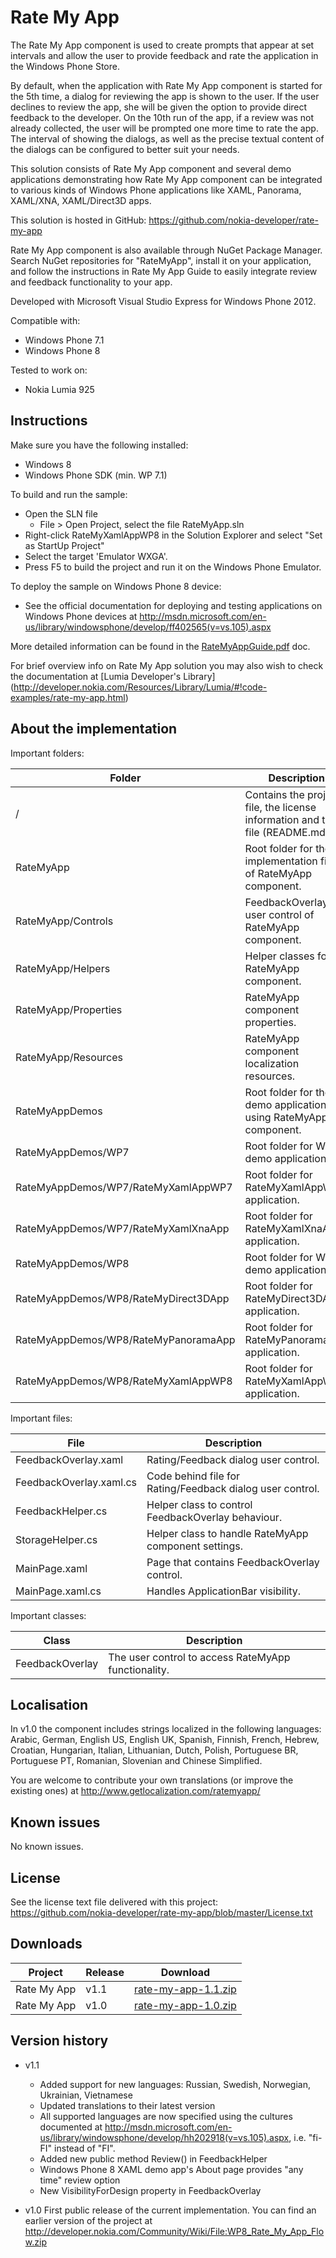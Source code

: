 Rate My App
===========

The Rate My App component is used to create prompts that appear at set intervals and allow the user to provide feedback and rate the application in the Windows Phone Store.

By default, when the application with Rate My App component is started for the 5th time, a dialog for reviewing the app is shown to the user. If the user declines to review the app, she will be given the option to provide direct feedback to the developer. On the 10th run of the app, if a review was not already collected, the user will be prompted one more time to rate the app. The interval of showing the dialogs, as well as the precise textual content of the dialogs can be configured to better suit your needs.

This solution consists of Rate My App component and several demo applications demonstrating how Rate My App component can be integrated to various kinds of Windows Phone applications like XAML, Panorama, XAML/XNA, XAML/Direct3D apps.

This solution is hosted in GitHub:
https://github.com/nokia-developer/rate-my-app

Rate My App component is also available through NuGet Package Manager. Search NuGet repositories for "RateMyApp", install it on your application, and follow the instructions in Rate My App Guide to easily integrate review and feedback functionality to your app. 

Developed with Microsoft Visual Studio Express for Windows Phone 2012.

Compatible with:

 * Windows Phone 7.1
 * Windows Phone 8

Tested to work on:

 * Nokia Lumia 925
 

Instructions
------------

Make sure you have the following installed:

 * Windows 8
 * Windows Phone SDK (min. WP 7.1)

To build and run the sample:

 * Open the SLN file
   * File > Open Project, select the file RateMyApp.sln
 * Right-click RateMyXamlAppWP8 in the Solution Explorer and select "Set as StartUp Project"   
 * Select the target 'Emulator WXGA'.
 * Press F5 to build the project and run it on the Windows Phone Emulator.

To deploy the sample on Windows Phone 8 device:
 * See the official documentation for deploying and testing applications on Windows Phone devices at http://msdn.microsoft.com/en-us/library/windowsphone/develop/ff402565(v=vs.105).aspx

More detailed information can be found in the [RateMyAppGuide.pdf](https://github.com/nokia-developer/rate-my-app/blob/master/Doc/RateMyAppGuide.pdf?raw=true) doc.

For brief overview info on Rate My App solution you may also wish to check the documentation at [Lumia Developer's Library] (http://developer.nokia.com/Resources/Library/Lumia/#!code-examples/rate-my-app.html)


About the implementation
------------------------

Important folders:

| Folder | Description |
| ------ | ----------- |
| / | Contains the project file, the license information and this file (README.md) |
| RateMyApp | Root folder for the implementation files of RateMyApp component. |
| RateMyApp/Controls | FeedbackOverlay user control of RateMyApp component. |
| RateMyApp/Helpers | Helper classes for RateMyApp component. |
| RateMyApp/Properties | RateMyApp component properties. |
| RateMyApp/Resources | RateMyApp component localization resources. |
| RateMyAppDemos | Root folder for the demo applications using RateMyApp component. |
| RateMyAppDemos/WP7 | Root folder for WP7 demo applications. |
| RateMyAppDemos/WP7/RateMyXamlAppWP7 | Root folder for RateMyXamlAppWP7 application. |
| RateMyAppDemos/WP7/RateMyXamlXnaApp | Root folder for RateMyXamlXnaApp application. |
| RateMyAppDemos/WP8 | Root folder for WP8 demo applications. |
| RateMyAppDemos/WP8/RateMyDirect3DApp | Root folder for RateMyDirect3DApp application. |
| RateMyAppDemos/WP8/RateMyPanoramaApp | Root folder for RateMyPanoramaApp application. |
| RateMyAppDemos/WP8/RateMyXamlAppWP8 | Root folder for RateMyXamlAppWP8 application. |

Important files:

| File | Description |
| ---- | ----------- |
| FeedbackOverlay.xaml | Rating/Feedback dialog user control. |
| FeedbackOverlay.xaml.cs | Code behind file for Rating/Feedback dialog user control. |
| FeedbackHelper.cs | Helper class to control FeedbackOverlay behaviour. |
| StorageHelper.cs | Helper class to handle RateMyApp component settings. |
| MainPage.xaml | Page that contains FeedbackOverlay control. |
| MainPage.xaml.cs | Handles ApplicationBar visibility. |

Important classes:

| Class | Description |
| ----- | ----------- |
| FeedbackOverlay | The user control to access RateMyApp functionality. |


Localisation
------------

In v1.0 the component includes strings localized in the following languages: Arabic, German, English US, English UK, Spanish, Finnish, French, Hebrew, Croatian, Hungarian, Italian, Lithuanian, Dutch, Polish, Portuguese BR, Portuguese PT, Romanian, Slovenian and Chinese Simplified.

You are welcome to contribute your own translations (or improve the existing ones) at http://www.getlocalization.com/ratemyapp/


Known issues
------------

No known issues.


License
-------

See the license text file delivered with this project: https://github.com/nokia-developer/rate-my-app/blob/master/License.txt

Downloads
---------

| Project | Release | Download |
| ------- | --------| -------- |
| Rate My App | v1.1 | [rate-my-app-1.1.zip](https://github.com/nokia-developer/rate-my-app/archive/v1.1.zip) |
| Rate My App | v1.0 | [rate-my-app-1.0.zip](https://github.com/nokia-developer/rate-my-app/archive/v1.0.zip) |

Version history
---------------

 * v1.1 
	- Added support for new languages: Russian, Swedish, Norwegian, Ukrainian, Vietnamese
	- Updated translations to their latest version
	- All supported languages are now specified using the cultures documented at http://msdn.microsoft.com/en-us/library/windowsphone/develop/hh202918(v=vs.105).aspx, i.e. "fi-FI" instead of "FI".
	- Added new public method Review() in FeedbackHelper
	- Windows Phone 8 XAML demo app's About page provides "any time" review option
	- New VisibilityForDesign property in FeedbackOverlay 

 * v1.0 First public release of the current implementation. You can find an earlier version of the project at http://developer.nokia.com/Community/Wiki/File:WP8_Rate_My_App_Flow.zip


